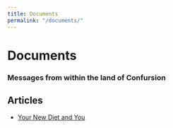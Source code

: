 ```yaml
---
title: Documents
permalink: "/documents/"
---
```


# Documents

### Messages from within the land of Confursion

## Articles
<ul class="wiki-page-list">
  <li><a href="/documents/2019-03-11-new-diet">Your New Diet and You</a></li>
</ul>
